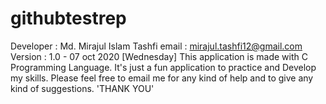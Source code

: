# githubtestrep
Developer : Md. Mirajul Islam Tashfi
email     : mirajul.tashfi12@gmail.com
Version   : 1.0 - 07 oct 2020 [Wednesday]
This application is made with C Programming Language. It's just a fun application to practice and Develop my skills.
Please feel free to email me for any kind of help and to give any kind of suggestions.
'THANK YOU'
